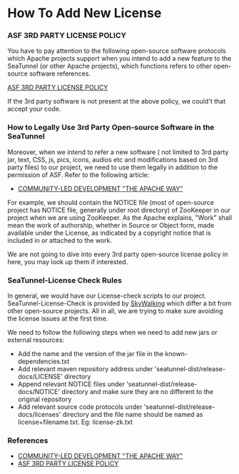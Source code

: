 # How To Add New License

### ASF 3RD PARTY LICENSE POLICY

You have to pay attention to the following open-source software protocols which Apache projects support when you intend to add a new feature to the SeaTunnel (or other Apache projects), which functions refers to other open-source software references.

[ASF 3RD PARTY LICENSE POLICY](https://apache.org/legal/resolved.html)

If the 3rd party software is not present at the above policy, we could't that accept your code.


### How to Legally Use 3rd Party Open-source Software in the SeaTunnel

Moreover, when we intend to refer a new software ( not limited to 3rd party jar, text, CSS, js, pics, icons, audios etc and modifications based on 3rd party files) to our project, we need to use them legally in addition to the permission of ASF. Refer to the following article:

* [COMMUNITY-LED DEVELOPMENT "THE APACHE WAY"](https://apache.org/dev/licensing-howto.html)


For example, we should contain the NOTICE file (most of open-source project has NOTICE file, generally under root directory) of ZooKeeper in our project when we are using ZooKeeper. As the Apache explains, "Work" shall mean the work of authorship, whether in Source or Object form, made available under the License, as indicated by a copyright notice that is included in or attached to the work.

We are not going to dive into every 3rd party open-source license policy in here, you may look up them if interested.

### SeaTunnel-License Check Rules

In general, we would have our License-check scripts to our project. SeaTunnel-License-Check is provided by [SkyWalking](https://github.com/apache/skywalking) which differ a bit from other open-source projects. All in all, we are trying to make sure avoiding the license issues at the first time.

We need to follow the following steps when we need to add new jars or external resources:

* Add the name and the version of the jar file in the known-dependencies.txt
* Add relevant maven repository address under 'seatunnel-dist/release-docs/LICENSE' directory
* Append relevant NOTICE files under 'seatunnel-dist/release-docs/NOTICE' directory and make sure they are no different to the original repository
* Add relevant source code protocols under 'seatunnel-dist/release-docs/licenses' directory and the file name should be named as license+filename.txt. Eg: license-zk.txt

### References

* [COMMUNITY-LED DEVELOPMENT "THE APACHE WAY"](https://apache.org/dev/licensing-howto.html)
* [ASF 3RD PARTY LICENSE POLICY](https://apache.org/legal/resolved.html)
